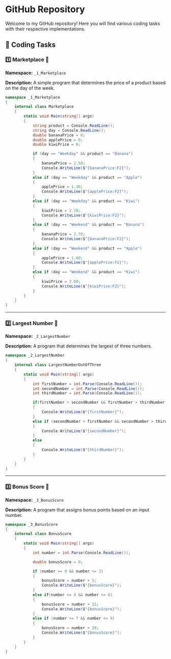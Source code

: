 # GitHub Repository

Welcome to my GitHub repository! Here you will find various coding tasks with their respective implementations.

## 🚀 Coding Tasks

### 1️⃣ Marketplace 🛒
**Namespace:** `_1_Marketplace`

**Description:**
A simple program that determines the price of a product based on the day of the week.

```csharp
namespace _1_Marketplace
{
    internal class Marketplace
    {
        static void Main(string[] args)
        {
            string product = Console.ReadLine();
            string day = Console.ReadLine();
            double bananaPrice = 0;
            double applePrice = 0;
            double kiwiPrice = 0;

            if (day == "Weekday" && product == "Banana")
            {
                bananaPrice = 2.50;
                Console.WriteLine($"{bananaPrice:F2}");
            }
            else if (day == "Weekday" && product == "Apple")
            {
                applePrice = 1.30;
                Console.WriteLine($"{applePrice:F2}");
            }
            else if (day == "Weekday" && product == "Kiwi")
            {
                kiwiPrice = 2.20;
                Console.WriteLine($"{kiwiPrice:F2}");
            }
            else if (day == "Weekend" && product == "Banana")
            {
                bananaPrice = 2.70;
                Console.WriteLine($"{bananaPrice:F2}");
            }
            else if (day == "Weekend" && product == "Apple")
            {
                applePrice = 1.60;
                Console.WriteLine($"{applePrice:F2}");
            }
            else if (day == "Weekend" && product == "Kiwi")
            {
                kiwiPrice = 3.00;
                Console.WriteLine($"{kiwiPrice:F2}");
            }
        }
    }
}
```
---

### 2️⃣ Largest Number 🔢
**Namespace:** `_2_LargestNumber`

**Description:**
A program that determines the largest of three numbers.

```csharp
namespace _2_LargestNumber
{
    internal class LargestNumberOutOfThree
    {
        static void Main(string[] args)
        {
            int firstNumber = int.Parse(Console.ReadLine());
            int secondNumber = int.Parse(Console.ReadLine());
            int thirdNumber = int.Parse(Console.ReadLine());

            if(firstNumber > secondNumber && firstNumber > thirdNumber)
            {
                Console.WriteLine($"{firstNumber}");
            }
            else if (secondNumber > firstNumber && secondNumber > thirdNumber)
            {
                Console.WriteLine($"{secondNumber}");
            }
            else
            {
                Console.WriteLine($"{thirdNumber}");
            }
        }
    }
}
```
---

### 3️⃣ Bonus Score 🎯
**Namespace:** `_3_BonusScore`

**Description:**
A program that assigns bonus points based on an input number.

```csharp
namespace _3_BonusScore
{
    internal class BonusScore
    {
        static void Main(string[] args)
        {
            int number = int.Parse(Console.ReadLine());

            double bonusScore = 0;

            if (number >= 0 && number <= 3)
            {
                bonusScore = number + 5;
                Console.WriteLine($"{bonusScore}");
            }
            else if(number >= 4 && number <= 6)
            {
                bonusScore = number + 15;
                Console.WriteLine($"{bonusScore}");
            }
            else if (number >= 7 && number <= 9)
            {
                bonusScore = number + 20;
                Console.WriteLine($"{bonusScore}");
            }
        }
    }
}
```
